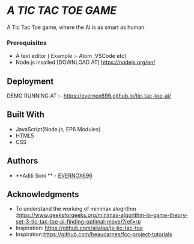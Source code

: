 
# *A TIC TAC TOE GAME*
A Tic Tac Toe game, where the AI is as smart as human.

### Prerequisites
* A text editor ( Example :- Atom ,VSCode etc)
* Node.js insalled [DOWNLOAD AT] https://nodejs.org/en/


## Deployment

DEMO RUNNING AT :-  https://evernox696.github.io/tic-tac-toe-ai/

## Built With

* JavaScript(Node.js, EP6 Modules)
* HTML5
* CSS

## Authors

* **Aditi Soni **  - [EVERNOX696](https://github.com/EVERNOX696)

## Acknowledgments

* To understand the working of minimax alogrithm :https://www.geeksforgeeks.org/minimax-algorithm-in-game-theory-set-3-tic-tac-toe-ai-finding-optimal-move/?ref=rp 
* Inspiration: https://github.com/alialaa/js-tic-tac-toe
* Inspiration:https://github.com/beaucarnes/fcc-project-tutorials

